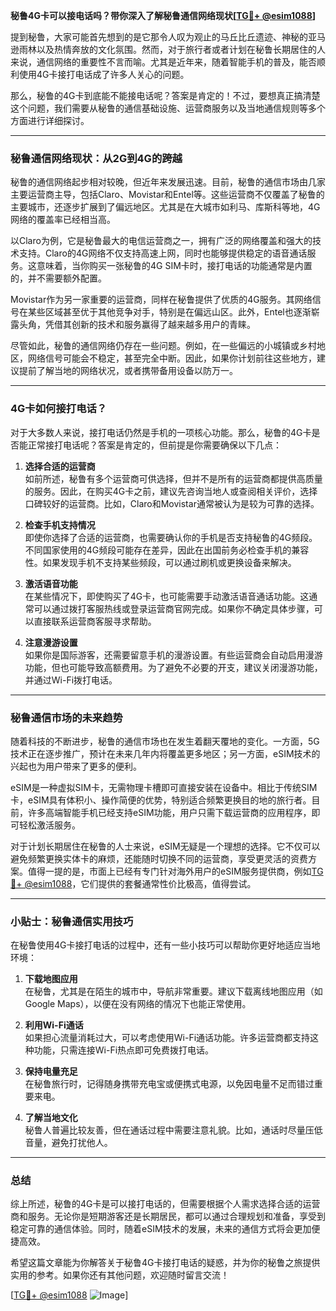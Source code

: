 **秘鲁4G卡可以接电话吗？带你深入了解秘鲁通信网络现状[[TG💪+ @esim1088](https://t.me/s/esim1088)]**

提到秘鲁，大家可能首先想到的是它那令人叹为观止的马丘比丘遗迹、神秘的亚马逊雨林以及热情奔放的文化氛围。然而，对于旅行者或者计划在秘鲁长期居住的人来说，通信网络的重要性不言而喻。尤其是近年来，随着智能手机的普及，能否顺利使用4G卡接打电话成了许多人关心的问题。

那么，秘鲁的4G卡到底能不能接电话呢？答案是肯定的！不过，要想真正搞清楚这个问题，我们需要从秘鲁的通信基础设施、运营商服务以及当地通信规则等多个方面进行详细探讨。

---

### 秘鲁通信网络现状：从2G到4G的跨越

秘鲁的通信网络起步相对较晚，但近年来发展迅速。目前，秘鲁的通信市场由几家主要运营商主导，包括Claro、Movistar和Entel等。这些运营商不仅覆盖了秘鲁的主要城市，还逐步扩展到了偏远地区。尤其是在大城市如利马、库斯科等地，4G网络的覆盖率已经相当高。

以Claro为例，它是秘鲁最大的电信运营商之一，拥有广泛的网络覆盖和强大的技术支持。Claro的4G网络不仅支持高速上网，同时也能够提供稳定的语音通话服务。这意味着，当你购买一张秘鲁的4G SIM卡时，接打电话的功能通常是内置的，并不需要额外配置。

Movistar作为另一家重要的运营商，同样在秘鲁提供了优质的4G服务。其网络信号在某些区域甚至优于其他竞争对手，特别是在偏远山区。此外，Entel也逐渐崭露头角，凭借其创新的技术和服务赢得了越来越多用户的青睐。

尽管如此，秘鲁的通信网络仍存在一些问题。例如，在一些偏远的小城镇或乡村地区，网络信号可能会不稳定，甚至完全中断。因此，如果你计划前往这些地方，建议提前了解当地的网络状况，或者携带备用设备以防万一。

---

### 4G卡如何接打电话？

对于大多数人来说，接打电话仍然是手机的一项核心功能。那么，秘鲁的4G卡是否能正常接打电话呢？答案是肯定的，但前提是你需要确保以下几点：

1. **选择合适的运营商**  
   如前所述，秘鲁有多个运营商可供选择，但并不是所有的运营商都提供高质量的服务。因此，在购买4G卡之前，建议先咨询当地人或查阅相关评价，选择口碑较好的运营商。比如，Claro和Movistar通常被认为是较为可靠的选择。

2. **检查手机支持情况**  
   即使你选择了合适的运营商，也需要确认你的手机是否支持秘鲁的4G频段。不同国家使用的4G频段可能存在差异，因此在出国前务必检查手机的兼容性。如果发现手机不支持某些频段，可以通过刷机或更换设备来解决。

3. **激活语音功能**  
   在某些情况下，即使购买了4G卡，也可能需要手动激活语音通话功能。这通常可以通过拨打客服热线或登录运营商官网完成。如果你不确定具体步骤，可以直接联系运营商客服寻求帮助。

4. **注意漫游设置**  
   如果你是国际游客，还需要留意手机的漫游设置。有些运营商会自动启用漫游功能，但也可能导致高额费用。为了避免不必要的开支，建议关闭漫游功能，并通过Wi-Fi拨打电话。

---

### 秘鲁通信市场的未来趋势

随着科技的不断进步，秘鲁的通信市场也在发生着翻天覆地的变化。一方面，5G技术正在逐步推广，预计在未来几年内将覆盖更多地区；另一方面，eSIM技术的兴起也为用户带来了更多的便利。

eSIM是一种虚拟SIM卡，无需物理卡槽即可直接安装在设备中。相比于传统SIM卡，eSIM具有体积小、操作简便的优势，特别适合频繁更换目的地的旅行者。目前，许多高端智能手机已经支持eSIM功能，用户只需下载运营商的应用程序，即可轻松激活服务。

对于计划长期居住在秘鲁的人士来说，eSIM无疑是一个理想的选择。它不仅可以避免频繁更换实体卡的麻烦，还能随时切换不同的运营商，享受更灵活的资费方案。值得一提的是，市面上已经有专门针对海外用户的eSIM服务提供商，例如[TG💪+ @esim1088](https://t.me/s/esim1088)，它们提供的套餐通常性价比极高，值得尝试。

---

### 小贴士：秘鲁通信实用技巧

在秘鲁使用4G卡接打电话的过程中，还有一些小技巧可以帮助你更好地适应当地环境：

1. **下载地图应用**  
   在秘鲁，尤其是在陌生的城市中，导航非常重要。建议下载离线地图应用（如Google Maps），以便在没有网络的情况下也能正常使用。

2. **利用Wi-Fi通话**  
   如果担心流量消耗过大，可以考虑使用Wi-Fi通话功能。许多运营商都支持这种功能，只需连接Wi-Fi热点即可免费拨打电话。

3. **保持电量充足**  
   在秘鲁旅行时，记得随身携带充电宝或便携式电源，以免因电量不足而错过重要来电。

4. **了解当地文化**  
   秘鲁人普遍比较友善，但在通话过程中需要注意礼貌。比如，通话时尽量压低音量，避免打扰他人。

---

### 总结

综上所述，秘鲁的4G卡是可以接打电话的，但需要根据个人需求选择合适的运营商和服务。无论你是短期游客还是长期居民，都可以通过合理规划和准备，享受到稳定可靠的通信体验。同时，随着eSIM技术的发展，未来的通信方式将会更加便捷高效。

希望这篇文章能为你解答关于秘鲁4G卡接打电话的疑惑，并为你的秘鲁之旅提供实用的参考。如果你还有其他问题，欢迎随时留言交流！

[[TG💪+ @esim1088](https://t.me/s/esim1088) ![Image](https://i.postimg.cc/4NQfJmqS/Snipaste-2025-05-13-00-14-12.png)]